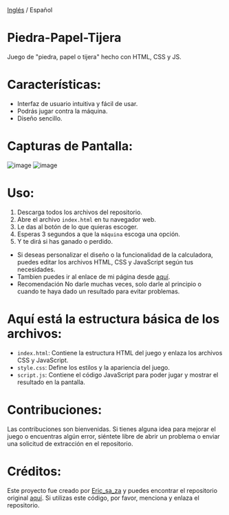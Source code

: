 [Inglés](https://github.com/ericsaza/JS_Rock-Paper-Scissors/blob/main/README.md) / Español
# Piedra-Papel-Tijera
Juego de "piedra, papel o tijera" hecho con HTML, CSS y JS.

# Características:
- Interfaz de usuario intuitiva y fácil de usar.
- Podrás jugar contra la máquina.
- Diseño sencillo.

# Capturas de Pantalla:
![image](https://github.com/ericsaza/JS_Piedra-Papel-Tijera/assets/94136968/6d48a8f6-b1e9-424d-8857-40a6ddb157c0)
![image](https://github.com/ericsaza/JS_Piedra-Papel-Tijera/assets/94136968/0f97c177-9c87-411a-8762-9a0ec596fc00)


# Uso:
1. Descarga todos los archivos del repositorio.
2. Abre el archivo `index.html` en tu navegador web.
3. Le das al botón de lo que quieras escoger.
4. Esperas 3 segundos a que la `máquina` escoga una opción.
5. Y te dirá si has ganado o perdido.
- Si deseas personalizar el diseño o la funcionalidad de la calculadora, puedes editar los archivos HTML, CSS y JavaScript según tus necesidades.
- Tambien puedes ir al enlace de mi página desde [aquí](https://ericsaza.github.io/JS_Piedra-Papel-Tijera/).
- Recomendación No darle muchas veces, solo darle al principio o cuando te haya dado un resultado para evitar problemas.

# Aquí está la estructura básica de los archivos:
- `index.html`: Contiene la estructura HTML del juego y enlaza los archivos CSS y JavaScript.
- `style.css`: Define los estilos y la apariencia del juego.
- `script.js`: Contiene el código JavaScript para poder jugar y mostrar el resultado en la pantalla.

# Contribuciones:
Las contribuciones son bienvenidas. Si tienes alguna idea para mejorar el juego o encuentras algún error, siéntete libre de abrir un problema o enviar una solicitud de extracción en el repositorio.

# Créditos:
Este proyecto fue creado por [Eric_sa_za](https://github.com/ericsaza) y puedes encontrar el repositorio original [aquí](https://github.com/ericsaza/JS_Rock-Paper-Scissors).
Si utilizas este código, por favor, menciona y enlaza el repositorio.

